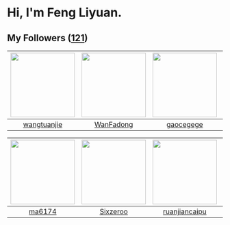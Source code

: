 # Hi, I'm Feng Liyuan.

## My Followers ([121](https://github.com/SunRunAway?tab=followers))

| <img src="https://avatars.githubusercontent.com/u/4090971?v=4" width="150" height="150" /> | <img src="https://avatars.githubusercontent.com/u/10414494?v=4" width="150" height="150" /> | <img src="https://avatars.githubusercontent.com/u/5100735?v=4" width="150" height="150" /> | <img src="https://avatars.githubusercontent.com/u/6002026?v=4" width="150" height="150" /> |
| :----------------------------------------------------------------------------------------: | :-----------------------------------------------------------------------------------------: | :----------------------------------------------------------------------------------------: | :----------------------------------------------------------------------------------------: |
|                        [wangtuanjie](https://github.com/wangtuanjie)                       |                          [WanFadong](https://github.com/WanFadong)                          |                          [gaocegege](https://github.com/gaocegege)                         |                        [codedogfish](https://github.com/codedogfish)                       |

| <img src="https://avatars.githubusercontent.com/u/1449133?v=4" width="150" height="150" /> | <img src="https://avatars.githubusercontent.com/u/20949383?v=4" width="150" height="150" /> | <img src="https://avatars.githubusercontent.com/u/31336171?v=4" width="150" height="150" /> | <img src="https://avatars.githubusercontent.com/u/25010034?v=4" width="150" height="150" /> |
| :----------------------------------------------------------------------------------------: | :-----------------------------------------------------------------------------------------: | :-----------------------------------------------------------------------------------------: | :-----------------------------------------------------------------------------------------: |
|                             [ma6174](https://github.com/ma6174)                            |                           [Sixzeroo](https://github.com/Sixzeroo)                           |                      [ruanjiancaipu](https://github.com/ruanjiancaipu)                      |                            [Handora](https://github.com/Handora)                            |